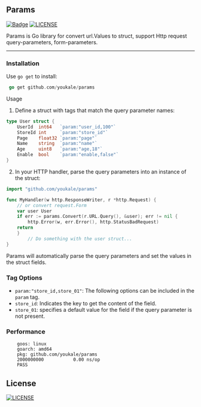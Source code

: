 Params
--- 
[![Badge](https://img.shields.io/badge/link-996.icu-%23FF4D5B.svg?style=flat-square)](https://996.icu/#/en_US)
[![LICENSE](https://img.shields.io/badge/license-Anti%20996-blue.svg?style=flat-square)](https://github.com/996icu/996.ICU/blob/master/LICENSE)

Params is Go library for convert url.Values to struct, support Http request query-parameters, form-parameters.

----

### Installation
Use `go get` to install:

```go
 go get github.com/youkale/params
```

Usage
1. Define a struct with tags that match the query parameter names:

```go
type User struct {
    UserId  int64   `param:"user_id,100"`
    StoreId int     `param:"store_id"`
    Page    float32 `param:"page"`
    Name    string  `param:"name"`
    Age     uint8   `param:"age,18"`
    Enable  bool    `param:"enable,false"`
}

```

2. In your HTTP handler, parse the query parameters into an instance of the struct:

```go
import "github.com/youkale/params"

func MyHandler(w http.ResponseWriter, r *http.Request) {
    // or convert request.Form
    var user User
    if err := params.Convert(r.URL.Query(), &user); err != nil {
        http.Error(w, err.Error(), http.StatusBadRequest)
    return
    }
        // Do something with the user struct...
}
```

Params will automatically parse the query parameters and set the values in the struct fields.


### Tag Options

- `param:"store_id,store_01"`: The following options can be included in the `param` tag.
- `store_id`: Indicates the key to get the content of the field.
- `store_01`: specifies a default value for the field if the query parameter is not present.


### Performance ###

```
    goos: linux
    goarch: amd64
    pkg: github.com/youkale/params
    2000000000	         0.00 ns/op
    PASS
```

## License ##

[![LICENSE](https://img.shields.io/badge/license-Anti%20996-blue.svg)](https://github.com/996icu/996.ICU/blob/master/LICENSE)
